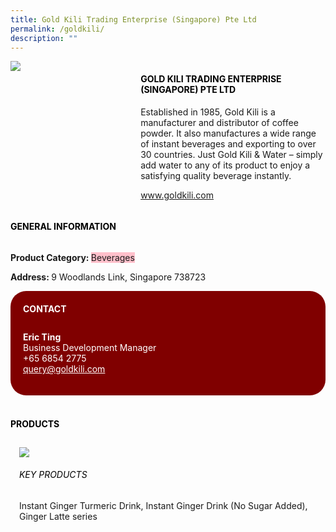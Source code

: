 ```yaml
---
title: Gold Kili Trading Enterprise (Singapore) Pte Ltd
permalink: /goldkili/
description: ""
---
```

<div class="flex-paragraph">
		<!--hi there! this is a comment and will provide you with instructional guides-->
		<!--insert booth number here!-->
		<p style="text-transform: uppercase"></p></div>
			<div class="flex-container" style="display: flex; flex-wrap: wrap;">
				<!--insert DOWNLOAD link of company logo between the " marks!-->
			<div class="card sgds" style="flex: 1 1 40%; display: block;"><img src="https://drive.google.com/uc?export=download&amp;id=1vdhRNz7PrywXTE8SyyxljjRzpEB0xj4j"></div>
	<div class="card-sgds" style="flex: 1 1 58%; display: block; margin-left: 3px">
		<h4 style="text-transform: uppercase; color: black;"><!--insert the exhibitor's name between the <b> tags here--><b>Gold Kili Trading Enterprise (Singapore) Pte Ltd</b></h4><!--insert the exhibitor's description between the <p> tags here-->
		<p>Established in 1985, Gold Kili is a manufacturer and distributor of
coffee powder. It also manufactures a wide range of instant
beverages and exporting to over 30 countries. Just Gold Kili &amp; Water
– simply add water to any of its product to enjoy a satisfying quality
beverage instantly.</p>
		<!--insert the exhibitor's website link, making sure there is "https:// www." present please. make sure the entire https link goes in between the " marks-->
		<p><a href="https://www.goldkili.com" target="_blank">www.goldkili.com</a></p>
	</div>
</div>



<h4 style="text-transform: uppercase; color: black;"><b>General Information</b></h4>
		<div class="flex-container" style="display: flex; flex-wrap: wrap;">
			<div class="card sgds" style="flex: 1 1 65%; display: block; align-self: stretch">
			<div class="flex-paragraph">
			<p><b>Product Category: </b><span style="background-color: pink; border-radius: 10 px;">Beverages</span></p> 
							<p><b></b></p>
			<p><b></b></p>
			<p style="margin-bottom: 10px;"><b> </b><!--insert all the exhibitor's potential business partners between the </b> and </p> here--></p>
				<p><b>Address: </b>9 Woodlands Link, Singapore 738723</p>
			</div>
		</div>
		<div class="card sgds" style="flex: 1 1 35%; padding: 10px; display: block; background-color: maroon; border-radius: 25px; align-self: center;">
		<h4 style="color: white; margin-top: 10px; margin-left: 10px;">CONTACT</h4>
		<div class="flex-paragraph">
			<p style="padding: 10px; color: white;"><b>Eric Ting</b><br><!-- designation-->Business Development Manager<br><!--contact number-->+65 6854 2775<br><!-- for linking purposes, insert their email after "mailto:"...--><a href="mailto:query@goldkili.com" style="color: white;"><!--...and also include the display email before </a> here-->query@goldkili.com</a></p>
		</div>
			</div>
		</div>
	<br>
		<h4 style="text-transform: uppercase; color: black;"><b>products</b></h4>
<div style="display: flex; flex-wrap: wrap;">
&nbsp; <div class="card sgds" style="flex: 1 1 47%; margin: 10px; display: block;">
	<div class="flex-image" style="display: block;"><img src="https://drive.google.com/uc?export=download&amp;id=1-Ud-CBZJm7rZ6wrHksbmKEQZw_9UY2Ka"></div>
	<div class="flex-paragraph">
		<h6 style="text-transform: uppercase; color: black;">Key Products</h6>
	Instant Ginger Turmeric Drink, Instant Ginger Drink (No Sugar
Added), Ginger Latte series





<p></p></div></div></div>
